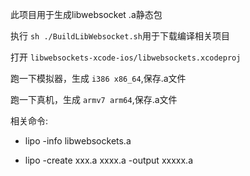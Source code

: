 此项目用于生成libwebsocket .a静态包

执行 `sh ./BuildLibWebsocket.sh`用于下载编译相关项目

打开 `libwebsockets-xcode-ios/libwebsockets.xcodeproj`

跑一下模拟器，生成 `i386 x86_64`,保存.a文件

跑一下真机，生成 `armv7 arm64`,保存.a文件


相关命令:

* lipo -info libwebsockets.a

* lipo -create xxx.a xxxx.a -output xxxxx.a
